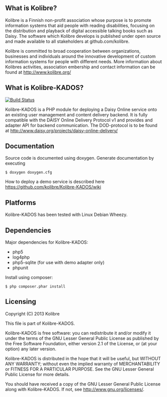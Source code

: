 What is Kolibre?
---------------------------------
Kolibre is a Finnish non-profit association whose purpose is to promote
information systems that aid people with reading disabilities, focusing on 
the distribution and playback of digital accessible talking books such as Daisy. 
The software which Kolibre develops is published under open source and made available 
to all stakeholders at github.com/kolibre.

Kolibre is committed to broad cooperation between organizations, businesses and
individuals around the innovative development of custom information systems for
people with different needs. More information about Kolibres activities, association
embership and contact information can be found at http://www.kolibre.org/


What is Kolibre-KADOS?
---------------------------------

[![Build Status](https://travis-ci.org/kolibre/Kolibre-KADOS.svg?branch=master)](https://travis-ci.org/kolibre/Kolibre-KADOS)

Kolibre-KADOS is a PHP module for deploying a Daisy Online service onto an existing
user management and content delivery backend. It is fully compatible with the
DAISY Online Delivery Protocol v1 and provides and adapter API for backend communication.
The DOD-protocol is to be found at http://www.daisy.org/projects/daisy-online-delivery/


Documentation
---------------------------------
Source code is documented using doxygen. Generate documentation by executing

    $ doxygen doxygen.cfg
    
How to deploy a demo service is described here https://github.com/kolibre/Kolibre-KADOS/wiki


Platforms
---------------------------------
Kolibre-KADOS has been tested with Linux Debian Wheezy.


Dependencies
---------------------------------
Major dependencies for Kolibre-KADOS:

* php5
* log4php
* php5-sqlite (for use with demo adapter only)
* phpunit

Install using composer:

    $ php composer.phar install


Licensing
---------------------------------
Copyright (C) 2013 Kolibre

This file is part of Kolibre-KADOS.

Kolibre-KADOS is free software: you can redistribute it and/or modify
it under the terms of the GNU Lesser General Public License as published by
the Free Software Foundation, either version 2.1 of the License, or
(at your option) any later version.

Kolibre-KADOS is distributed in the hope that it will be useful,
but WITHOUT ANY WARRANTY; without even the implied warranty of
MERCHANTABILITY or FITNESS FOR A PARTICULAR PURPOSE.  See the
GNU Lesser General Public License for more details.

You should have received a copy of the GNU Lesser General Public License
along with Kolibre-KADOS. If not, see <http://www.gnu.org/licenses/>.
